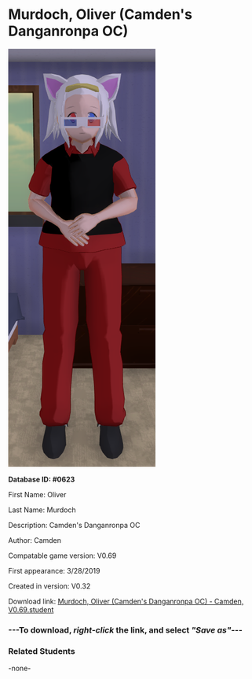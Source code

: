 # Murdoch, Oliver (Camden's Danganronpa OC)

<img src="../../Files/Images/Murdoch, Oliver (Camden's Danganronpa OC).png" title="Murdoch, Oliver (Camden's Danganronpa OC) - Camden, V0.69">

**Database ID: #0623**

First Name: Oliver

Last Name: Murdoch

Description: Camden's Danganronpa OC

Author: Camden

Compatable game version: V0.69

First appearance: 3/28/2019

Created in version: V0.32

Download link: <a href="https://raw.githubusercontent.com/Arbiter1223/Daigaku-Gurashi-Custom-Students/master/Files/Student%20Files/Murdoch%2C%20Oliver%20(Camden's%20Danganronpa%20OC)%20-%20Camden%2C%20V0.69.student">Murdoch, Oliver (Camden's Danganronpa OC) - Camden, V0.69.student</a>

### ---**To download, _right-click_ the link, and select _"Save as"_**---

### Related Students

-none-
